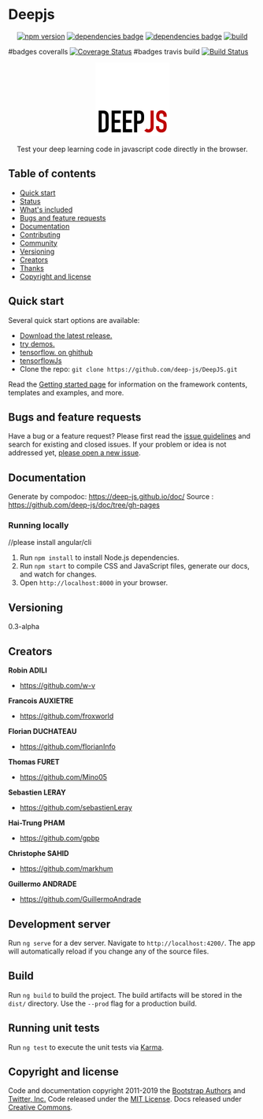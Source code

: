 
# Deepjs


<p align="center"> <a href="https://www.npmjs.com/package/tensorspace"><img src="https://img.shields.io/npm/v/tensorspace.svg" alt="npm version" height="18"></a>
  <a href="https://github.com/tensorspace-team/tensorspace/blob/master/LICENSE">
    <img src="https://img.shields.io/badge/dependencies-tfjs-brightgreen.svg" alt="dependencies badge"></a> 
  <a href="https://github.com/mrdoob/three.js">
    <img src="https://img.shields.io/badge/dependencies-three.js-brightgreen.svg" alt="dependencies badge"></a> 
  <a href="https://travis-ci.org/tensorspace-team/tensorspace">
    <img src="https://travis-ci.org/tensorspace-team/tensorspace.svg?branch=master" alt="build"></a> 
  <a href="https://gitter.im/tensorspacejs/Lobby#"></a> </p>


#badges coveralls
[![Coverage Status](https://coveralls.io/repos/github/deep-js/DeepJS/badge.svg?branch=master)](https://coveralls.io/github/deep-js/DeepJS?branch=master)
#badges travis build
[![Build Status](https://travis-ci.com/deep-js/DeepJS.svg?branch=master)](https://travis-ci.com/deep-js/DeepJS)

 <p align="center">
  <a href="http://www.auxietre.com/">
    <img src="https://github.com/deep-js/DeepJS/blob/branch_francois/logo.png" alt="deepjs logo" width="150" height="150">
  </a>
</p>

<p align="center">
  Test your deep learning code in javascript code directly in the browser.
  <br>
</p>


## Table of contents

- [Quick start](#quick-start)
- [Status](#status)
- [What's included](#whats-included)
- [Bugs and feature requests](#bugs-and-feature-requests)
- [Documentation](#documentation)
- [Contributing](#contributing)
- [Community](#community)
- [Versioning](#versioning)
- [Creators](#creators)
- [Thanks](#thanks)
- [Copyright and license](#copyright-and-license)


## Quick start

Several quick start options are available:

- [Download the latest release.](https://github.com/deep-js/DEEPJS/archive/deepjsfun.zip)
- [try demos.](http://www.auxietre.com/)
- [tensorflow. on ghithub](https://github.com/tensorflow/tensorflow)
- [tensorflowJs](https://js.tensorflow.org/)
- Clone the repo: `git clone https://github.com/deep-js/DeepJS.git`

Read the [Getting started page](https://github.com/deep-js/DEEPJS/docs/introduction.html/) for information on the framework contents, templates and examples, and more.




## Bugs and feature requests

Have a bug or a feature request? Please first read the [issue guidelines](https://github.com/twbs/bootstrap/blob/master/CONTRIBUTING.md#using-the-issue-tracker) and search for existing and closed issues. If your problem or idea is not addressed yet, [please open a new issue](https://github.com/twbs/bootstrap/issues/new).


## Documentation

Generate by compodoc: https://deep-js.github.io/doc/
Source : https://github.com/deep-js/doc/tree/gh-pages


### Running locally

//please install angular/cli
1. Run `npm install` to install Node.js dependencies.
2. Run `npm start` to compile CSS and JavaScript files, generate our docs, and watch for changes.
4. Open `http://localhost:8000` in your browser.


## Versioning 

0.3-alpha

## Creators

**Robin ADILI**

- <https://github.com/w-v>


**Francois AUXIETRE**

- <https://github.com/froxworld>


**Florian DUCHATEAU**

- <https://github.com/florianInfo>


**Thomas FURET**

- <https://github.com/Mino05>

**Sebastien LERAY**

- <https://github.com/sebastienLeray>

**Hai-Trung PHAM**

- <https://github.com/gpbp>

**Christophe SAHID**

- <https://github.com/markhum>

**Guillermo ANDRADE**

- <https://github.com/GuillermoAndrade>


## Development server

Run `ng serve` for a dev server. Navigate to `http://localhost:4200/`. The app will automatically reload if you change any of the source files.

## Build

Run `ng build` to build the project. The build artifacts will be stored in the `dist/` directory. Use the `--prod` flag for a production build.

## Running unit tests

Run `ng test` to execute the unit tests via [Karma](https://karma-runner.github.io).

## Copyright and license

Code and documentation copyright 2011-2019 the [Bootstrap Authors](https://github.com/twbs/bootstrap/graphs/contributors) and [Twitter, Inc.](https://twitter.com) Code released under the [MIT License](https://github.com/twbs/bootstrap/blob/master/LICENSE). Docs released under [Creative Commons](https://github.com/twbs/bootstrap/blob/master/docs/LICENSE).



